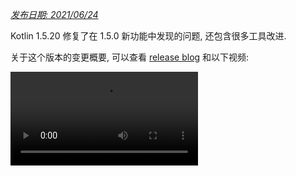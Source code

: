 [//]: # (title: Kotlin 1.5.20 版中的新功能)

_[发布日期: 2021/06/24](releases.md#release-details)_

Kotlin 1.5.20 修复了在 1.5.0 新功能中发现的问题, 还包含很多工具改进.

关于这个版本的变更概要, 可以查看 [release blog](https://blog.jetbrains.com/kotlin/2021/06/kotlin-1-5-20-released/)
和以下视频:

<video src="https://www.youtube.com/v/SV8CgSXQe44" title="Kotlin 1.5.20"/>

## Kotlin/JVM

Kotlin 1.5.20 包含 JVM 平台上的以下更新:
* [通过动态调用拼接字符串](#string-concatenation-via-invokedynamic)
* [支持 JSpecify 的可否为 null 注解](#support-for-jspecify-nullness-annotations)
* [支持在包含 Kotlin 和 Java 代码的模块内调用 Lombok 生成的 Java 方法](#support-for-calling-java-s-lombok-generated-methods-within-modules-that-have-kotlin-and-java-code)

### 通过动态调用拼接字符串 {id="string-concatenation-via-invokedynamic"}

Kotlin 1.5.20 在 JVM 9+ 以上的目标平台, 将字符串拼接编译为 [动态调用(dynamic invocation)](https://docs.oracle.com/javase/7/docs/technotes/guides/vm/multiple-language-support.html#invokedynamic)
(`invokedynamic`), 与最新的 Java 版本保持一致.
确切的说, 它使用 [`StringConcatFactory.makeConcatWithConstants()`](https://docs.oracle.com/javase/9/docs/api/java/lang/invoke/StringConcatFactory.html#makeConcatWithConstants-java.lang.invoke.MethodHandles.Lookup-java.lang.String-java.lang.invoke.MethodType-java.lang.String-java.lang.Object...-)
实现字符串拼接.

要切换回以前版本中使用的 [`StringBuilder.append()`](https://docs.oracle.com/javase/9/docs/api/java/lang/StringBuilder.html#append-java.lang.String-)
拼接模式, 请添加编译器选项 `-Xstring-concat=inline`.

关于如何添加编译器选项, 请参见 [Gradle](gradle-compiler-options.md), [Maven](maven.md#specify-compiler-options), 和 [命令行编译器](compiler-reference.md#compiler-options) 文档.

### 支持 JSpecify 的可否为 null 注解 {id="support-for-jspecify-nullness-annotations"}

Kotlin 编译器可以读取多种类型的 [可否为 null 注解](java-interop.md#nullability-annotations),
以便将可否为 null 信息从 Java 传递到 Kotlin.
1.5.20 版增加了对 [JSpecify 项目](https://jspecify.dev/) 的支持, 这个项目包括统一的 Java 可否为 null 注解.

通过 JSpecify, 你可以提供更加详细的可否为 null 信息, 帮助 Kotlin 与 Java 代码交互时保证 null 值安全性.
你可以对声明, 包, 或模块范围设置默认的可否为 null 设定, 也可以通过参数指定可否为 null, 以及其他功能.
详细的功能请参见 [JSpecify 用户指南](https://jspecify.dev/docs/user-guide).

下面是一个示例, 演示 Kotlin 如何处理 JSpecify 注解:

```java
// JavaClass.java
import org.jspecify.nullness.*;

@NullMarked
public class JavaClass {
  public String notNullableString() { return ""; }
  public @Nullable String nullableString() { return ""; }
}
```

```kotlin
// Test.kt
fun kotlinFun() = with(JavaClass()) {
  notNullableString().length // OK
  nullableString().length    // 警告: 接受者的可否为 null 设定不匹配
}
```

在 1.5.20 中, 根据 JSpecify 提供的可否为 null 信息, 所有的可否为 null 设定不匹配, 会被报告为编译警告.
可以添加 `-Xjspecify-annotations=strict` 和 `-Xtype-enhancement-improvements-strict-mode` 编译器选项,
在使用 JSpecify 时启动严格模式 (报告为编译错误).
请注意, JSpecify 项目还在活跃开发中. 它的 API 和实现随时有可能发生大的变化.

参见 [null 值安全性与平台数据类型](java-interop.md#null-safety-and-platform-types).

### 支持在包含 Kotlin 和 Java 代码的模块内调用 Lombok 生成的 Java 方法 {id="support-for-calling-java-s-lombok-generated-methods-within-modules-that-have-kotlin-and-java-code"}

> Lombok 编译器插件是 [实验性功能](components-stability.md).
> 它随时有可能变更或被删除. 请注意, 只为评估和试验目的来使用这个功能.
> 希望你能通过我们的 [问题追踪系统](https://youtrack.jetbrains.com/issue/KT-7112) 提供你的反馈意见.
>
{style="warning"}

Kotlin 1.5.20 引入了 [Lombok 编译器插件](lombok.md)(实验性功能).
这个插件能够在包含 Kotlin 和 Java 代码的模块内, 生成并使用 Java 的 [Lombok](https://projectlombok.org/) 声明.
Lombok 注解 只能用于 Java 源代码, 如果你在 Kotlin 代码中使用, 会被忽略.

插件支持以下注解:
* `@Getter`, `@Setter`
* `@NoArgsConstructor`, `@RequiredArgsConstructor`, 和 `@AllArgsConstructor`
* `@Data`
* `@With`
* `@Value`

我们还在继续完善这个插件. 关于目前的开发状态, 详情请参见 [Lombok 编译器插件的 README](https://github.com/JetBrains/kotlin/tree/master/plugins/lombok).

目前, 我们不计划支持 `@Builder` 注解.
但如果你 [在 YouTrack 投票支持 `@Builder`](https://youtrack.jetbrains.com/issue/KT-46959), 我们可以考虑增加这个功能.

参见 [如何配置 Lombok 编译器插件](lombok.md#gradle).

## Kotlin/Native

Kotlin/Native 1.5.20 提供了新功能的预览, 以及工具的改进:

* [Opt-in: 导出 KDoc 注释到生成的 Objective-C 头文件](#opt-in-export-of-kdoc-comments-to-generated-objective-c-headers)
* [编译器 bug 修正](#compiler-bug-fixes)
* [在同一个数组内的 Array.copyInto() 的性能改进](#improved-performance-of-array-copyinto-inside-one-array)

### Opt-in: 导出 KDoc 注释到生成的 Objective-C 头文件 {id="opt-in-export-of-kdoc-comments-to-generated-objective-c-headers"}

> 导出 KDoc 注释到生成的 Objective-C 头文件是 [实验性功能](components-stability.md).
> 它随时有可能变更或被删除.
> 需要使用者明确同意(Opt-in) (详情请参见下文), 而且你应该只为评估和试验目的来使用这个功能.
> 希望你能通过我们的 [问题追踪系统](https://youtrack.jetbrains.com/issue/KT-38600) 提供你的反馈意见.
>
{style="warning"}

现在你可以设置 Kotlin/Native 编译器, 让它将 Kotlin 代码中的 [文档注释 (KDoc)](kotlin-doc.md),
导出到生成的 Objective-C 框架, 使得框架的使用者可以访问这些文档注释.

比如, 下面是带有 KDoc 的 Kotlin 代码:

```kotlin
/**
 * 打印输出参数的和.
 * 妥善处理和超越 32 位整数的情况.
 */
fun printSum(a: Int, b: Int) = println(a.toLong() + b)
```

会生成下面的 Objective-C 头文件:

```objc
/**
 * 打印输出参数的和.
 * 妥善处理和超越 32 位整数的情况.
 */
+ (void)printSumA:(int32_t)a b:(int32_t)b __attribute__((swift_name("printSum(a:b:)")));
```

这个功能同样适用于 Swift.

要试用这个功能, 导出 KDoc 注释到 Objective-C 头文件, 请使用 `-Xexport-kdoc` 编译器选项.
向你希望导出注释的 Gradle 项目的 `build.gradle(.kts)` 文件添加以下内容:

<tabs group="build-script">
<tab title="Kotlin" group-key="kotlin">

```kotlin
kotlin {
    targets.withType<org.jetbrains.kotlin.gradle.plugin.mpp.KotlinNativeTarget> {
        compilations.get("main").kotlinOptions.freeCompilerArgs += "-Xexport-kdoc"
    }
}
```

</tab>
<tab title="Groovy" group-key="groovy">

```groovy
kotlin {
    targets.withType(org.jetbrains.kotlin.gradle.plugin.mpp.KotlinNativeTarget) {
        compilations.get("main").kotlinOptions.freeCompilerArgs += "-Xexport-kdoc"
    }
}
```

</tab>
</tabs>

如果你能通过这个 [YouTrack 票](https://youtrack.jetbrains.com/issue/KT-38600)反馈你的意见, 我们将会非常感谢.

### 编译器 bug 修正 {id="compiler-bug-fixes"}

在 1.5.20 中, Kotlin/Native 编译器修正了多个 bug.
完整列表请参见 [变更列表](https://github.com/JetBrains/kotlin/releases/tag/v1.5.20).

有一个重要的 bug 修正会影响到兼容性: 在以前的版本中, 包含不正确
UTF [surrogate pair](https://en.wikipedia.org/wiki/Universal_Character_Set_characters#Surrogates)
的字符串常数, 在编译期间会丢失其内容. 现在这样的字符串值会保留.
应用程序开发者可以安全的更新到 1.5.20 – 不会出现任何问题.
但是, 使用 1.5.20 编译的库将不能兼容以前版本的编译器.
详情请参见 [这个 YouTrack issue](https://youtrack.jetbrains.com/issue/KT-33175).

### 在同一个数组内的 Array.copyInto() 的性能改进 {id="improved-performance-of-array-copyinto-inside-one-array"}

当 copy 的来源与目标是同一个数组时, 我们改进了 `Array.copyInto()` 的工作方式.
由于对这种场景的内存管理进行了优化, 现在这样的操作速度提高了 20 倍 (具体数字取决与复制的对象数量).

## Kotlin/JS

1.5.20 版中, 我们发布了一个指南, 帮助你将项目迁移到 Kotlin/JS 的新的 [基于 IR 的编译器后端](js-ir-compiler.md).

### 针对 JS IR 编译器后端的迁移指南

新的 [针对 JS IR 编译器后端的迁移指南](js-ir-migration.md) 列举了你在迁移过程中可能遇到的问题, 并提供了解决方案.
如果你发现了迁移指南中未提到的其他问题, 请到我们的 [问题追踪系统](http://kotl.in/issue) 提交报告.

## Gradle

Kotlin 1.5.20 增加了以下功能, 改进 Gradle 的使用体验:

* [在 kapt 中, 注解处理器的 classloader 缓存](#caching-for-annotation-processors-classloaders-in-kapt)
* [废弃 `kotlin.parallel.tasks.in.project` 属性](#deprecation-of-the-kotlin-parallel-tasks-in-project-build-property)

### 在 kapt 中, 注解处理器的 classloader 缓存 {id="caching-for-annotation-processors-classloaders-in-kapt"}

> 在 kapt 中, 注解处理器的 classloader 缓存是 [实验性功能](components-stability.md).
> 它随时有可能变更或被删除. 请注意, 只为评估和试验目的来使用这个功能.
> 希望你能通过我们的 [问题追踪系统](https://youtrack.jetbrains.com/issue/KT-28901) 提供你的反馈意见.
>
{style="warning"}

现在有一个新的实验性功能, 可以在 [kapt](kapt.md) 中缓存注解处理器的 classloader.
对于连续执行很多 Gradle 任务, 这个功能可以提高 kapt 的速度.

要启用这个功能, 请在你的 `gradle.properties` 文件中添加以下属性:

```none
# 正数值会启用缓存功能
# 请在这里指定与使用 kapt 的模块数相同的数字
kapt.classloaders.cache.size=5

# 为让缓存正确工作, 需要关闭这个设定
kapt.include.compile.classpath=false
```

详情请参见 [kapt](kapt.md).

### 废弃 kotlin.parallel.tasks.in.project 属性 {id="deprecation-of-the-kotlin-parallel-tasks-in-project-build-property"}

这个发布版中, Kotlin 的并行编译会通过 [Gradle 并行执行标记 `--parallel`](https://docs.gradle.org/current/userguide/performance.html#parallel_execution) 来控制.
使用这个标记, Gradle 可以并行执行多个任务, 提高编译任务的速度, 更加有效的使用资源.

你不再需要使用 `kotlin.parallel.tasks.in.project` 属性.
这个属性已被废弃, 并将在下一个主发布版中删除.

## 标准库

Kotlin 1.5.20 修改了与字符相关的几个函数的平台相关实现, 因此统一了各个平台上的结果:
* [在 Kotlin/Native 和 Kotlin/JS 平台, Char.digitToInt() 函数支持所有的 Unicode 数字](#support-for-all-unicode-digits-in-char-digittoint-in-kotlin-native-and-kotlin-js).
* [在所有平台统一了 Char.isLowerCase()/isUpperCase() 的实现](#unification-of-char-islowercase-isuppercase-implementations-across-platforms).

### 在 Kotlin/Native 和 Kotlin/JS 平台, Char.digitToInt() 函数支持所有的 Unicode 数字 {id="support-for-all-unicode-digits-in-char-digittoint-in-kotlin-native-and-kotlin-js"}

函数 [`Char.digitToInt()`](https://kotlinlang.org/api/latest/jvm/stdlib/kotlin.text/digit-to-int.html)
返回字符所表达的十进制数字值.
在 1.5.20 之前, 这个函数只在 Kotlin/JVM 平台上支持所有的 Unicode 数字字符:
Native 和 JS 平台的实现只支持 ASCII 数字.

从现在开始, 在 Kotlin/Native 和 Kotlin/JS 平台, 你可以对任何 Unicode 数字字符调用 `Char.digitToInt()`,
得到字符所表达的数值.

```kotlin
fun main() {
//sampleStart
    val ten = '\u0661'.digitToInt() + '\u0039'.digitToInt() // 阿拉伯文数字1 + 数字9
    println(ten)
//sampleEnd
}
```
{kotlin-runnable="true" kotlin-min-compiler-version="1.5"}


### 在所有平台统一了 Char.isLowerCase()/isUpperCase() 的实现 {id="unification-of-char-islowercase-isuppercase-implementations-across-platforms"}

函数 [`Char.isUpperCase()`](https://kotlinlang.org/api/latest/jvm/stdlib/kotlin.text/is-upper-case.html) 和
[`Char.isLowerCase()`](https://kotlinlang.org/api/latest/jvm/stdlib/kotlin.text/is-lower-case.html)
根据字符的大小写返回布尔值.
对 Kotlin/JVM 平台, 函数的实现会检查 [Unicode 属性](https://en.wikipedia.org/wiki/Unicode_character_property) `General_Category` 和 `Other_Uppercase`/`Other_Lowercase` .

在 1.5.20 以前, 其他平台的函数实现工作方式不同, 只考虑了 general category.
在 1.5.20 中, 所有平台的实现全部统一, 全部使用这两个属性来确定字符的大小写:

```kotlin
fun main() {
//sampleStart
    val latinCapitalA = 'A' // general category 为 "Lu"
    val circledLatinCapitalA = 'Ⓐ' // 有 "Other_Uppercase" 属性
    println(latinCapitalA.isUpperCase() && circledLatinCapitalA.isUpperCase())
//sampleEnd
}
```
{kotlin-runnable="true" kotlin-min-compiler-version="1.5"}
